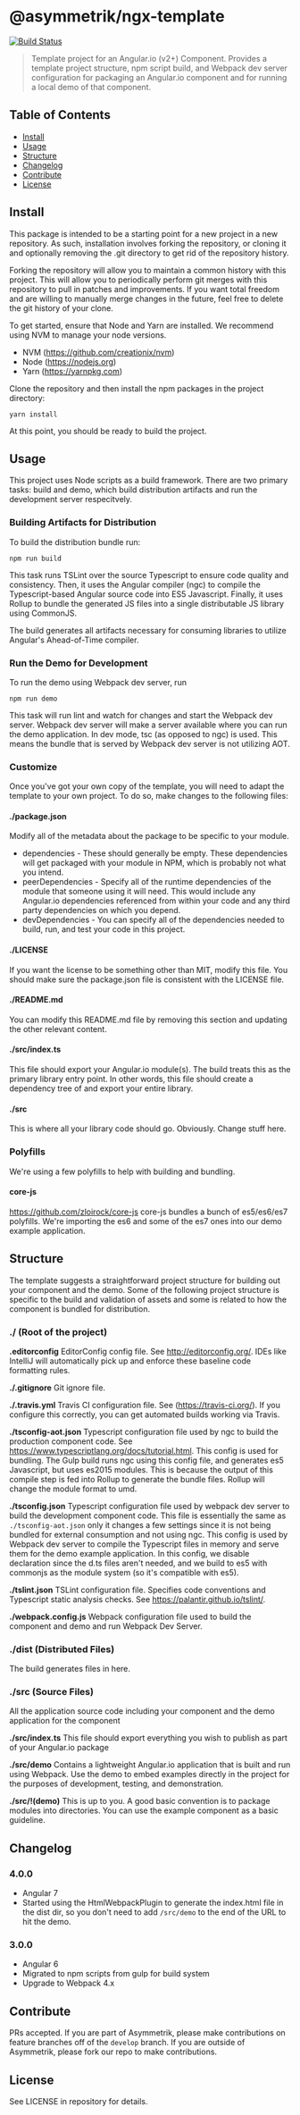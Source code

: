 # @asymmetrik/ngx-template

[![Build Status][travis-image]][travis-url]

[travis-url]: https://travis-ci.org/Asymmetrik/ngx-template/
[travis-image]: https://travis-ci.org/Asymmetrik/ngx-template.svg

> Template project for an Angular.io (v2+) Component.
> Provides a template project structure, npm script build, and Webpack dev server configuration for packaging an Angular.io component and for running a local demo of that component. 


## Table of Contents
- [Install](#install)
- [Usage](#usage)
- [Structure](#structure)
- [Changelog](#changelog)
- [Contribute](#contribute)
- [License](#license)


## Install
This package is intended to be a starting point for a new project in a new repository.
As such, installation involves forking the repository, or cloning it and optionally removing the .git directory to get rid of the repository history.

Forking the repository will allow you to maintain a common history with this project.
This will allow you to periodically perform git merges with this repository to pull in patches and improvements. If you want total freedom and are willing to manually merge changes in the future, feel free to delete the git history of your clone. 

To get started, ensure that Node and Yarn are installed.
We recommend using NVM to manage your node versions.
* NVM  (https://github.com/creationix/nvm)
* Node (https://nodejs.org)
* Yarn (https://yarnpkg.com)

Clone the repository and then install the npm packages in the project directory: 
```
yarn install
```

At this point, you should be ready to build the project.


## Usage
This project uses Node scripts as a build framework.
There are two primary tasks: build and demo, which build distribution artifacts and run the development server respecitvely. 

### Building Artifacts for Distribution
To build the distribution bundle run:

```
npm run build
```

This task runs TSLint over the source Typescript to ensure code quality and consistency. 
Then, it uses the Angular compiler (ngc) to compile the Typescript-based Angular source code into ES5 Javascript.
Finally, it uses Rollup to bundle the generated JS files into a single distributable JS library using CommonJS.

The build generates all artifacts necessary for consuming libraries to utilize Angular's Ahead-of-Time compiler.


### Run the Demo for Development
To run the demo using Webpack dev server, run
```
npm run demo
```

This task will run lint and watch for changes and start the Webpack dev server.
Webpack dev server will make a server available where you can run the demo application.
In dev mode, tsc (as opposed to ngc) is used.
This means the bundle that is served by Webpack dev server is not utilizing AOT.

### Customize
Once you've got your own copy of the template, you will need to adapt the template to your own project.
To do so, make changes to the following files:

#### ./package.json
Modify all of the metadata about the package to be specific to your module.

* dependencies - These should generally be empty. These dependencies will get packaged with your module in NPM, which is probably not what you intend.
* peerDependencies - Specify all of the runtime dependencies of the module that someone using it will need. This would include any Angular.io dependencies referenced from within your code and any third party dependencies on which you depend.
* devDependencies - You can specify all of the dependencies needed to build, run, and test your code in this project.

#### ./LICENSE
If you want the license to be something other than MIT, modify this file. You should make sure the package.json file is consistent with the LICENSE file.

#### ./README.md
You can modify this README.md file by removing this section and updating the other relevant content.

#### ./src/index.ts
This file should export your Angular.io module(s).
The build treats this as the primary library entry point.
In other words, this file should create a dependency tree of and export your entire library. 

#### ./src
This is where all your library code should go. Obviously. Change stuff here.

### Polyfills
We're using a few polyfills to help with building and bundling.

#### core-js
https://github.com/zloirock/core-js
core-js bundles a bunch of es5/es6/es7 polyfills.
We're importing the es6 and some of the es7 ones into our demo example application.


## Structure
The template suggests a straightforward project structure for building out your component and the demo. Some of the following project structure is specific to the build and validation of assets and some is related to how the component is bundled for distribution.

### ./ (Root of the project)
**.editorconfig**
EditorConfig config file. See http://editorconfig.org/. IDEs like IntelliJ will automatically pick up and enforce these baseline code formatting rules.

**./.gitignore**
Git ignore file.

**./.travis.yml**
Travis CI configuration file. See (https://travis-ci.org/). If you configure this correctly, you can get automated builds working via Travis.

**./tsconfig-aot.json**
Typescript configuration file used by ngc to build the production component code. See https://www.typescriptlang.org/docs/tutorial.html.
This config is used for bundling. The Gulp build runs ngc using this config file, and generates es5 Javascript, but uses es2015 modules. This is because the output of this compile step is fed into Rollup to generate the bundle files. Rollup will change the module format to umd. 

**./tsconfig.json**
Typescript configuration file used by webpack dev server to build the development component code. This file is essentially the same as ```./tsconfig-aot.json``` only it changes a few settings since it is not being bundled for external consumption and not using ngc.
This config is used by Webpack dev server to compile the Typescript files in memory and serve them for the demo example application. In this config, we disable declaration since the d.ts files aren't needed, and we build to es5 with commonjs as the module system (so it's compatible with es5).

**./tslint.json**
TSLint configuration file. Specifies code conventions and Typescript static analysis checks. See https://palantir.github.io/tslint/.

**./webpack.config.js**
Webpack configuration file used to build the component and demo and run Webpack Dev Server.


### ./dist (Distributed Files)
The build generates files in here.


### ./src (Source Files)
All the application source code including your component and the demo application for the component

**./src/index.ts**
This file should export everything you wish to publish as part of your Angular.io package 

**./src/demo**
Contains a lightweight Angular.io application that is built and run using Webpack. Use the demo to embed examples directly in the project for the purposes of development, testing, and demonstration.

**./src/!(demo)**
This is up to you. A good basic convention is to package modules into directories. You can use the example component as a basic guideline.


## Changelog

### 4.0.0
- Angular 7
- Started using the HtmlWebpackPlugin to generate the index.html file in the dist dir, so you don't need to add `/src/demo` to the end of the URL to hit the demo.

### 3.0.0
- Angular 6
- Migrated to npm scripts from gulp for build system
- Upgrade to Webpack 4.x

## Contribute
PRs accepted. If you are part of Asymmetrik, please make contributions on feature branches off of the ```develop``` branch. If you are outside of Asymmetrik, please fork our repo to make contributions.

## License
See LICENSE in repository for details.
